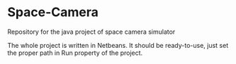 # Space-Camera
Repository for the java project of space camera simulator

The whole project is written in Netbeans. It should be ready-to-use, just set the proper path in Run property of the project.
